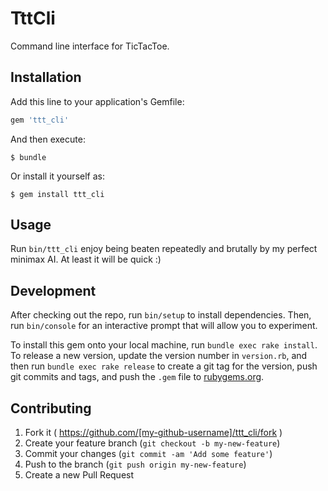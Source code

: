 # TttCli

Command line interface for TicTacToe.

## Installation

Add this line to your application's Gemfile:

```ruby
gem 'ttt_cli'
```

And then execute:

    $ bundle

Or install it yourself as:

    $ gem install ttt_cli

## Usage

Run `bin/ttt_cli` enjoy being beaten repeatedly and brutally by my
perfect minimax AI. At least it will be quick :)

## Development

After checking out the repo, run `bin/setup` to install dependencies. Then, run `bin/console` for an interactive prompt that will allow you to experiment.

To install this gem onto your local machine, run `bundle exec rake install`. To release a new version, update the version number in `version.rb`, and then run `bundle exec rake release` to create a git tag for the version, push git commits and tags, and push the `.gem` file to [rubygems.org](https://rubygems.org).

## Contributing

1. Fork it ( https://github.com/[my-github-username]/ttt_cli/fork )
2. Create your feature branch (`git checkout -b my-new-feature`)
3. Commit your changes (`git commit -am 'Add some feature'`)
4. Push to the branch (`git push origin my-new-feature`)
5. Create a new Pull Request

